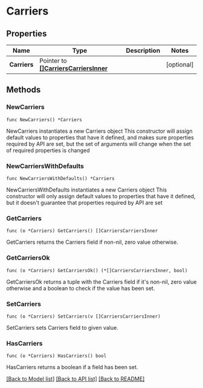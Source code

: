 # Carriers

## Properties

Name | Type | Description | Notes
------------ | ------------- | ------------- | -------------
**Carriers** | Pointer to [**[]CarriersCarriersInner**](CarriersCarriersInner.md) |  | [optional] 

## Methods

### NewCarriers

`func NewCarriers() *Carriers`

NewCarriers instantiates a new Carriers object
This constructor will assign default values to properties that have it defined,
and makes sure properties required by API are set, but the set of arguments
will change when the set of required properties is changed

### NewCarriersWithDefaults

`func NewCarriersWithDefaults() *Carriers`

NewCarriersWithDefaults instantiates a new Carriers object
This constructor will only assign default values to properties that have it defined,
but it doesn't guarantee that properties required by API are set

### GetCarriers

`func (o *Carriers) GetCarriers() []CarriersCarriersInner`

GetCarriers returns the Carriers field if non-nil, zero value otherwise.

### GetCarriersOk

`func (o *Carriers) GetCarriersOk() (*[]CarriersCarriersInner, bool)`

GetCarriersOk returns a tuple with the Carriers field if it's non-nil, zero value otherwise
and a boolean to check if the value has been set.

### SetCarriers

`func (o *Carriers) SetCarriers(v []CarriersCarriersInner)`

SetCarriers sets Carriers field to given value.

### HasCarriers

`func (o *Carriers) HasCarriers() bool`

HasCarriers returns a boolean if a field has been set.


[[Back to Model list]](../README.md#documentation-for-models) [[Back to API list]](../README.md#documentation-for-api-endpoints) [[Back to README]](../README.md)


